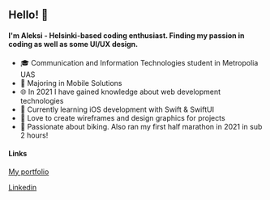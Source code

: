 ## Hello! 👋

#### I'm Aleksi - Helsinki-based coding enthusiast. Finding my passion in coding as well as some UI/UX design.

- 🎓  Communication and Information Technologies student in Metropolia UAS
- 📱  Majoring in Mobile Solutions
- 🌐  In 2021 I have gained knowledge about web development technologies
-   Currently learning iOS development with Swift & SwiftUI
- 🌄  Love to create wireframes and design graphics for projects
- 🚴  Passionate about biking. Also ran my first half marathon in 2021 in sub 2 hours!

#### Links
[My portfolio](https://portfolio-b1638.web.app/)

[Linkedin](https://www.linkedin.com/in/aleksi-kosonen-194643201/)
